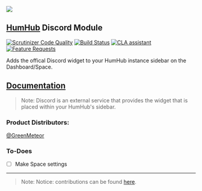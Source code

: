 [![](resources/discordlogo.png)](https://discordapp.com/)

## [HumHub](https://www.humhub.org/en) Discord Module

[![Scrutinizer Code Quality](https://scrutinizer-ci.com/g/GreenMeteor/humhub-discordapp-module/badges/quality-score.png?b=master)](https://scrutinizer-ci.com/g/GreenMeteor/humhub-discordapp-module/?branch=master) [![Build Status](https://scrutinizer-ci.com/g/GreenMeteor/humhub-discordapp-module/badges/build.png?b=master)](https://scrutinizer-ci.com/g/GreenMeteor/humhub-discordapp-module/build-status/master) [![CLA assistant](https://cla-assistant.io/readme/badge/GreenMeteor/humhub-discordapp-module)](https://cla-assistant.io/GreenMeteor/humhub-discordapp-module) [![Feature Requests](http://feathub.com/GreenMeteor/humhub-discordapp-module?format=svg)](http://feathub.com/GreenMeteor/humhub-discordapp-module)

Adds the offical Discord widget to your HumHub instance sidebar on the Dashboard/Space.

## [Documentation](https://github.com/GreenMeteor/humhub-discordapp-module/blob/master/docs/README.md)
> Note: Discord is an external service that provides the widget that is placed within your HumHub's sidebar.

### __Product Distributors:__
[@GreenMeteor](https://github.com/GreenMeteor)

### To-Does
- [ ] Make Space settings
------
> Note: Notice: contributions can be found [here](https://github.com/GreenMeteor/humhub-discordapp-module/blob/master/.github/CONTRIBUTORS.md).
